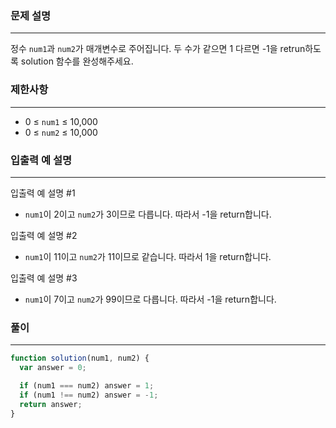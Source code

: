 ### **문제 설명**

---

정수 `num1`과 `num2`가 매개변수로 주어집니다. 두 수가 같으면 1 다르면 -1을 retrun하도록 solution 함수를 완성해주세요.

### 제한사항

---

- 0 ≤ `num1` ≤ 10,000
- 0 ≤ `num2` ≤ 10,000

### 입출력 예 설명

---

입출력 예 설명 #1

- `num1`이 2이고 `num2`가 3이므로 다릅니다. 따라서 -1을 return합니다.

입출력 예 설명 #2

- `num1`이 11이고 `num2`가 11이므로 같습니다. 따라서 1을 return합니다.

입출력 예 설명 #3

- `num1`이 7이고 `num2`가 99이므로 다릅니다. 따라서 -1을 return합니다.

### 풀이

---

```jsx
function solution(num1, num2) {
  var answer = 0;

  if (num1 === num2) answer = 1;
  if (num1 !== num2) answer = -1;
  return answer;
}
```
